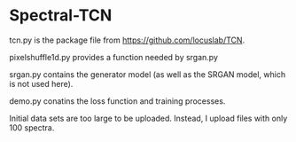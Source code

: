 # Spectral-TCN

tcn.py is the package file from https://github.com/locuslab/TCN.

pixelshuffle1d.py provides a function needed by srgan.py

srgan.py contains the generator model (as well as the SRGAN model, which is not used here).

demo.py conatins the loss function and training processes.

Initial data sets are too large to be uploaded. Instead, I upload files with only 100 spectra.
